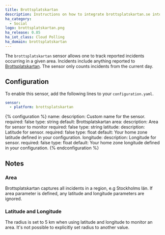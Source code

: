 ```yaml
---
title: Brottsplatskartan
description: Instructions on how to integrate brottsplatskartan.se into Home Assistant.
ha_category:
  - Social
logo: brottsplatskartan.png
ha_release: 0.85
ha_iot_class: Cloud Polling
ha_domain: brottsplatskartan
---
```


The `brottsplatskartan` sensor allows one to track reported incidents occurring in a given area. Incidents include anything reported to [Brottsplatskartan](https://brottsplatskartan.se). The sensor only counts incidents from the current day.

## Configuration

To enable this sensor, add the following lines to your `configuration.yaml`.

```yaml
sensor:
  - platform: brottsplatskartan
```

{% configuration %}
name:
  description: Custom name for the sensor.
  required: false
  type: string
  default: Brottsplatskartan
area:
  description: Area for sensor to monitor
  required: false
  type: string
latitude:
  description: Latitude for sensor.
  required: false
  type: float
  default: Your home zone latitude defined in your configuration.
longitude:
  description: Longitude for sensor.
  required: false
  type: float
  default: Your home zone longitude defined in your configuration.
{% endconfiguration %}


## Notes

### Area

Brottsplatskartan captures all incidents in a region, e.g Stockholms län. If area parameter is defined, any latitude and longitude parameters are ignored.

### Latitude and Longitude

The radius is set to 5 km when using latitude and longitude to monitor an area. It's not possible to explicitly set radius to another value.
